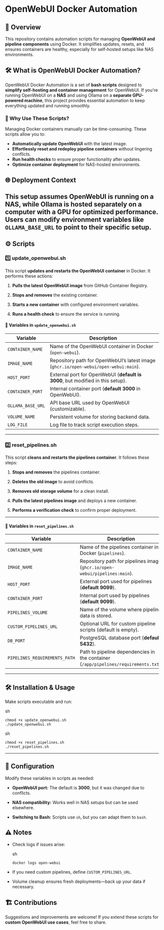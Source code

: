 ﻿# OpenWebUI Docker Automation

## 🚀 Overview  
This repository contains automation scripts for managing **OpenWebUI and pipeline components** using Docker. It simplifies updates, resets, and ensures containers are healthy, especially for self-hosted setups like NAS environments.  

## 🛠️ What is OpenWebUI Docker Automation?  
OpenWebUI Docker Automation is a set of **bash scripts** designed to **simplify self-hosting and container management** for OpenWebUI. If you're running OpenWebUI on a **NAS** and using Ollama on a **separate GPU-powered machine**, this project provides essential automation to keep everything updated and running smoothly.  

### 🚀 Why Use These Scripts?  
Managing Docker containers manually can be time-consuming. These scripts allow you to:  
- **Automatically update OpenWebUI** with the latest image.  
- **Effortlessly reset and redeploy pipeline containers** without lingering conflicts.  
- **Run health checks** to ensure proper functionality after updates.  
- **Optimize container deployment** for NAS-hosted environments.  

## 🌐 Deployment Context  
This setup assumes **OpenWebUI is running on a NAS**, while **Ollama is hosted separately on a computer with a GPU** for optimized performance.  
Users can modify environment variables like `OLLAMA_BASE_URL` to point to their specific setup.  
---

## ⚙️ Scripts

### **1️⃣ update_openwebui.sh**

This script **updates and restarts the OpenWebUI container** in Docker. It performs these actions:

1.  **Pulls the latest OpenWebUI image** from GitHub Container Registry.
    
2.  **Stops and removes** the existing container.
    
3.  **Starts a new container** with configured environment variables.
    
4.  **Runs a health check** to ensure the service is running.
    

#### 🔹 Variables in `update_openwebui.sh`

| Variable        | Description |
|----------------|-------------|
| `CONTAINER_NAME`  | Name of the OpenWebUI container in Docker (`open-webui`). |
| `IMAGE_NAME`  | Repository path for OpenWebUI’s latest image (`ghcr.io/open-webui/open-webui:main`). |
| `HOST_PORT`  | External port for OpenWebUI (**default is 3000**, but modified in this setup). |
| `CONTAINER_PORT`  | Internal container port (**default 3000** in OpenWebUI). |
| `OLLAMA_BASE_URL`  | API base URL used by OpenWebUI (customizable). |
| `VOLUME_NAME`  | Persistent volume for storing backend data. |
| `LOG_FILE`  | Log file to track script execution steps. |

---
### **2️⃣ reset_pipelines.sh**

This script **cleans and restarts the pipelines container**. It follows these steps:

1.  **Stops and removes** the pipelines container.
    
2.  **Deletes the old image** to avoid conflicts.
    
3.  **Removes old storage volume** for a clean install.
    
4.  **Pulls the latest pipelines image** and deploys a new container.
    
5.  **Performs a verification check** to confirm proper deployment.
    
---
#### 🔹 Variables in `reset_pipelines.sh`

| Variable        | Description |
|----------------|-------------|
| `CONTAINER_NAME`  | Name of the pipelines container in Docker (`pipelines`). |
| `IMAGE_NAME`  | Repository path for pipelines image (`ghcr.io/open-webui/pipelines:main`). |
| `HOST_PORT`  | External port used for pipelines (**default 9099**). |
| `CONTAINER_PORT`  | Internal port used by pipelines (**default 9099**). |
| `PIPELINES_VOLUME`  | Name of the volume where pipeline data is stored. |
| `CUSTOM_PIPELINES_URL`  | Optional URL for custom pipeline scripts (default is empty). |
| `DB_PORT`  | PostgreSQL database port (**default 5432**). |
| `PIPELINES_REQUIREMENTS_PATH`  | Path to pipeline dependencies in the container (`/app/pipelines/requirements.txt`). |
---
## 🛠️ Installation & Usage

Make scripts executable and run:

sh

```
chmod +x update_openwebui.sh  
./update_openwebui.sh  

```

sh

```
chmod +x reset_pipelines.sh  
./reset_pipelines.sh  

```
---
## 📝 Configuration

Modify these variables in scripts as needed:

-   **OpenWebUI port:** The default is **3000**, but it was changed due to conflicts.
    
-   **NAS compatibility:** Works well in NAS setups but can be used elsewhere.
    
-   **Switching to Bash:** Scripts use `sh`, but you can adapt them to `bash`.
    

## ⚠️ Notes

-   Check logs if issues arise:
    
    sh
    
    ```
    docker logs open-webui  
    
    ```
    
-   If you need custom pipelines, define `CUSTOM_PIPELINES_URL`.
    
-   Volume cleanup ensures fresh deployments—back up your data if necessary.
    

## 🏗️ Contributions

Suggestions and improvements are welcome! If you extend these scripts for **custom OpenWebUI use cases**, feel free to share.
